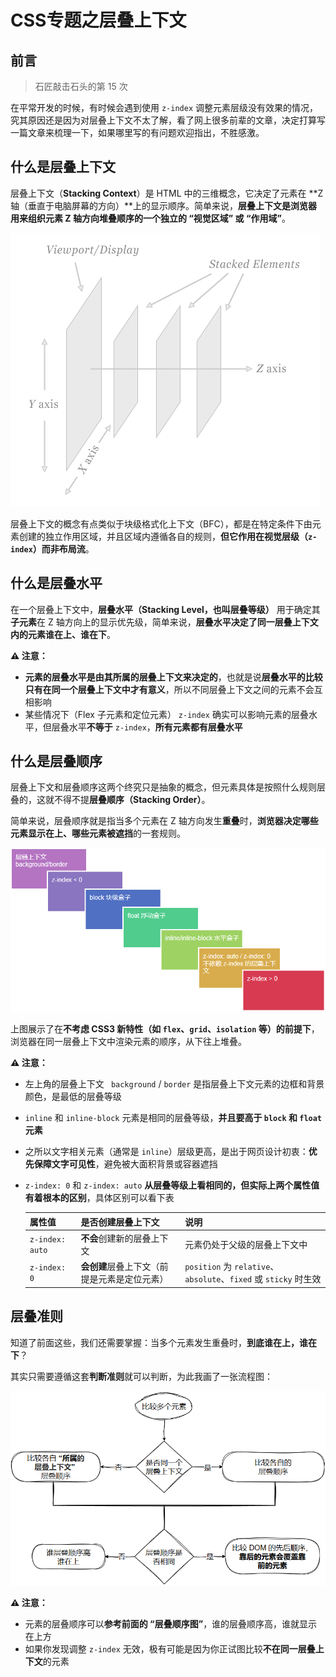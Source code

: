 # CSS专题之层叠上下文



## 前言

> 石匠敲击石头的第 15 次

在平常开发的时候，有时候会遇到使用 `z-index` 调整元素层级没有效果的情况，究其原因还是因为对层叠上下文不太了解，看了网上很多前辈的文章，决定打算写一篇文章来梳理一下，如果哪里写的有问题欢迎指出，不胜感激。



## 什么是层叠上下文

层叠上下文（**Stacking Context**）是 HTML 中的三维概念，它决定了元素在 **Z 轴（垂直于电脑屏幕的方向）**上的显示顺序。简单来说，**层叠上下文是浏览器用来组织元素 Z 轴方向堆叠顺序的一个独立的 “视觉区域” 或 “作用域”**。

![image-20250525130425840](images/image-20250525130425840.png)

层叠上下文的概念有点类似于块级格式化上下文（BFC），都是在特定条件下由元素创建的独立作用区域，并且区域内遵循各自的规则，**但它作用在视觉层级（`z-index`）而非布局流**。



## 什么是层叠水平

在一个层叠上下文中，**层叠水平（Stacking Level，也叫层叠等级）** 用于确定其**子元素**在 Z 轴方向上的显示优先级，简单来说，**层叠水平决定了同一层叠上下文内的元素谁在上、谁在下**。

**⚠️ 注意：** 

- **元素的层叠水平是由其所属的层叠上下文来决定的**，也就是说**层叠水平的比较只有在同一个层叠上下文中才有意义**，所以不同层叠上下文之间的元素不会互相影响
- 某些情况下（Flex 子元素和定位元素） `z-index` 确实可以影响元素的层叠水平，但层叠水平**不等于** `z-index`，**所有元素都有层叠水平**



##  什么是层叠顺序

层叠上下文和层叠顺序这两个终究只是抽象的概念，但元素具体是按照什么规则层叠的，这就不得不提**层叠顺序（Stacking Order）**。

简单来说，层叠顺序就是指当多个元素在 Z 轴方向发生**重叠**时，**浏览器决定哪些元素显示在上、哪些元素被遮挡**的一套规则。

![image-20250527073255399](images/image-20250527073255399.png)

上图展示了在**不考虑 CSS3  新特性（如 `flex`、`grid`、`isolation` 等）的前提下**，浏览器在同一层叠上下文中渲染元素的顺序，从下往上堆叠。

**⚠️ 注意：**

- 左上角的层叠上下文 ` background` / `border` 是指层叠上下文元素的边框和背景颜色，是最低的层叠等级

- `inline` 和 `inline-block` 元素是相同的层叠等级，**并且要高于 `block` 和 `float` 元素**

- 之所以文字相关元素（通常是 `inline`）层级更高，是出于网页设计初衷：**优先保障文字可见性**，避免被大面积背景或容器遮挡

- `z-index: 0` 和 `z-index: auto` **从层叠等级上看相同的，但实际上两个属性值有着根本的区别**，具体区别可以看下表

  | 属性值          | 是否创建层叠上下文                           | 说明                                                         |
  | --------------- | -------------------------------------------- | ------------------------------------------------------------ |
  | `z-index: auto` | **不会**创建新的层叠上下文                   | 元素仍处于父级的层叠上下文中                                 |
  | `z-index: 0`    | **会创建**层叠上下文（前提是元素是定位元素） | `position` 为 `relative`、`absolute`、`fixed` 或 `sticky` 时生效 |



## 层叠准则

知道了前面这些，我们还需要掌握：当多个元素发生重叠时，**到底谁在上，谁在下**？

其实只需要遵循这套**判断准则**就可以判断，为此我画了一张流程图：

![image-20250528080659574](images/image-20250528080659574.png)

**⚠️ 注意：**

- 元素的层叠顺序可以**参考前面的 “层叠顺序图”**，谁的层叠顺序高，谁就显示在上方
- 如果你发现调整 `z-index` 无效，极有可能是因为你正试图比较**不在同一层叠上下文**的元素
